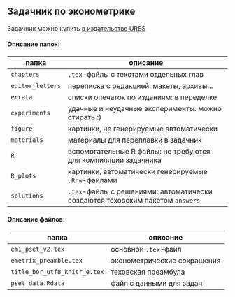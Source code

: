## Задачник по эконометрике

Задачник можно купить [в издательстве URSS](http://urss.ru/cgi-bin/db.pl?lang=Ru&blang=ru&page=Book&id=221890)

#### Описание папок:

| папка       | описание  |
|---         |---        |
| `chapters` | `.tex`-файлы с текстами отдельных глав  |
| `editor_letters` | переписка с редакцией: макеты, архивы...  |
| `errata`  | списки опечаток по изданиям: в переделке  |
| `experiments` | удачные и неудачные эксперименты: можно стирать :)  |
| `figure`  | картинки, не генерируемые автоматически  |
| `materials` | материалы для переплавки в задачник |
| `R` | вспомогательные R файлы: не требуются для компиляции задачника |
| `R_plots` | картинки, автоматически генерируемые `.Rnw`-файлами |
| `solutions` | `.tex`-файлы с решениями: автоматически создаются теховским пакетом `answers` |

#### Описание файлов:

| папка       | описание  |
|---         |---        |
| `em1_pset_v2.tex` | основной `.tex`-файл |
| `emetrix_preamble.tex` | эконометрические сокращения |
| `title_bor_utf8_knitr_e.tex` | теховская преамбула |
| `pset_data.Rdata` | файл с данными для задач |
